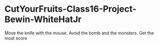 # CutYourFruits-Class16-Project-Bewin-WhiteHatJr
Move the knife with the mouse.
Avoid the bomb and the monsters.
Get the most score

